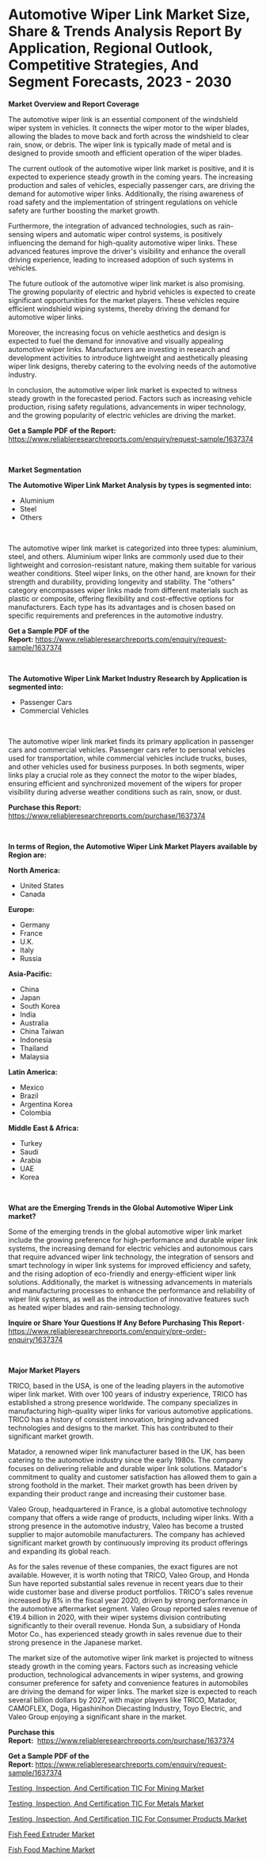 <p><h1>Automotive Wiper Link Market Size, Share & Trends Analysis Report By Application, Regional Outlook, Competitive Strategies, And Segment Forecasts, 2023 - 2030</h1></p><p><strong>Market Overview and Report Coverage</strong></p>
<p><p>The automotive wiper link is an essential component of the windshield wiper system in vehicles. It connects the wiper motor to the wiper blades, allowing the blades to move back and forth across the windshield to clear rain, snow, or debris. The wiper link is typically made of metal and is designed to provide smooth and efficient operation of the wiper blades.</p><p>The current outlook of the automotive wiper link market is positive, and it is expected to experience steady growth in the coming years. The increasing production and sales of vehicles, especially passenger cars, are driving the demand for automotive wiper links. Additionally, the rising awareness of road safety and the implementation of stringent regulations on vehicle safety are further boosting the market growth.</p><p>Furthermore, the integration of advanced technologies, such as rain-sensing wipers and automatic wiper control systems, is positively influencing the demand for high-quality automotive wiper links. These advanced features improve the driver's visibility and enhance the overall driving experience, leading to increased adoption of such systems in vehicles.</p><p>The future outlook of the automotive wiper link market is also promising. The growing popularity of electric and hybrid vehicles is expected to create significant opportunities for the market players. These vehicles require efficient windshield wiping systems, thereby driving the demand for automotive wiper links.</p><p>Moreover, the increasing focus on vehicle aesthetics and design is expected to fuel the demand for innovative and visually appealing automotive wiper links. Manufacturers are investing in research and development activities to introduce lightweight and aesthetically pleasing wiper link designs, thereby catering to the evolving needs of the automotive industry.</p><p>In conclusion, the automotive wiper link market is expected to witness steady growth in the forecasted period. Factors such as increasing vehicle production, rising safety regulations, advancements in wiper technology, and the growing popularity of electric vehicles are driving the market.</p></p>
<p><strong>Get a Sample PDF of the Report:</strong> <a href="https://www.reliableresearchreports.com/enquiry/request-sample/1637374">https://www.reliableresearchreports.com/enquiry/request-sample/1637374</a></p>
<p>&nbsp;</p>
<p><strong>Market Segmentation</strong></p>
<p><strong>The Automotive Wiper Link Market Analysis by types is segmented into:</strong></p>
<p><ul><li>Aluminium</li><li>Steel</li><li>Others</li></ul></p>
<p>&nbsp;</p>
<p><p>The automotive wiper link market is categorized into three types: aluminium, steel, and others. Aluminium wiper links are commonly used due to their lightweight and corrosion-resistant nature, making them suitable for various weather conditions. Steel wiper links, on the other hand, are known for their strength and durability, providing longevity and stability. The "others" category encompasses wiper links made from different materials such as plastic or composite, offering flexibility and cost-effective options for manufacturers. Each type has its advantages and is chosen based on specific requirements and preferences in the automotive industry.</p></p>
<p><strong>Get a Sample PDF of the Report:</strong>&nbsp;<a href="https://www.reliableresearchreports.com/enquiry/request-sample/1637374">https://www.reliableresearchreports.com/enquiry/request-sample/1637374</a></p>
<p>&nbsp;</p>
<p><strong>The Automotive Wiper Link Market Industry Research by Application is segmented into:</strong></p>
<p><ul><li>Passenger Cars</li><li>Commercial Vehicles</li></ul></p>
<p>&nbsp;</p>
<p><p>The automotive wiper link market finds its primary application in passenger cars and commercial vehicles. Passenger cars refer to personal vehicles used for transportation, while commercial vehicles include trucks, buses, and other vehicles used for business purposes. In both segments, wiper links play a crucial role as they connect the motor to the wiper blades, ensuring efficient and synchronized movement of the wipers for proper visibility during adverse weather conditions such as rain, snow, or dust.</p></p>
<p><strong>Purchase this Report:</strong>&nbsp; <a href="https://www.reliableresearchreports.com/purchase/1637374">https://www.reliableresearchreports.com/purchase/1637374</a></p>
<p>&nbsp;</p>
<p><strong>In terms of Region, the Automotive Wiper Link Market Players available by Region are:</strong></p>
<p>
    <p> <strong> North America: </strong>
        <ul>
            <li>United States</li>
            <li>Canada</li>
        </ul>
        </p> 
    <p> <strong> Europe: </strong>
        <ul>
            <li>Germany</li>
            <li>France</li>
            <li>U.K.</li>
            <li>Italy</li>
            <li>Russia</li>
        </ul>
        </p> 
    <p> <strong> Asia-Pacific: </strong>
        <ul>
            <li>China</li>
            <li>Japan</li>
            <li>South Korea</li>
            <li>India</li>
            <li>Australia</li>
            <li>China Taiwan</li>
            <li>Indonesia</li>
            <li>Thailand</li>
            <li>Malaysia</li>
        </ul>
        </p> 
    <p> <strong> Latin America: </strong>
        <ul>
            <li>Mexico</li>
            <li>Brazil</li>
            <li>Argentina Korea</li>
            <li>Colombia</li>
        </ul>
        </p> 
    <p> <strong> Middle East & Africa: </strong>
        <ul>
            <li>Turkey</li>
            <li>Saudi</li>
            <li>Arabia</li>
            <li>UAE</li>
            <li>Korea</li>
        </ul>
    </p>
    </p>
<p>&nbsp;</p>
<p><strong>What are the Emerging Trends in the Global Automotive Wiper Link market?</strong></p>
<p><p>Some of the emerging trends in the global automotive wiper link market include the growing preference for high-performance and durable wiper link systems, the increasing demand for electric vehicles and autonomous cars that require advanced wiper link technology, the integration of sensors and smart technology in wiper link systems for improved efficiency and safety, and the rising adoption of eco-friendly and energy-efficient wiper link solutions. Additionally, the market is witnessing advancements in materials and manufacturing processes to enhance the performance and reliability of wiper link systems, as well as the introduction of innovative features such as heated wiper blades and rain-sensing technology.</p></p>
<p><strong>Inquire or Share Your Questions If Any Before Purchasing This Report</strong>- <a href="https://www.reliableresearchreports.com/enquiry/pre-order-enquiry/1637374">https://www.reliableresearchreports.com/enquiry/pre-order-enquiry/1637374</a></p>
<p>&nbsp;</p>
<p><strong>Major Market Players</strong></p>
<p><p>TRICO, based in the USA, is one of the leading players in the automotive wiper link market. With over 100 years of industry experience, TRICO has established a strong presence worldwide. The company specializes in manufacturing high-quality wiper links for various automotive applications. TRICO has a history of consistent innovation, bringing advanced technologies and designs to the market. This has contributed to their significant market growth.</p><p>Matador, a renowned wiper link manufacturer based in the UK, has been catering to the automotive industry since the early 1980s. The company focuses on delivering reliable and durable wiper link solutions. Matador's commitment to quality and customer satisfaction has allowed them to gain a strong foothold in the market. Their market growth has been driven by expanding their product range and increasing their customer base.</p><p>Valeo Group, headquartered in France, is a global automotive technology company that offers a wide range of products, including wiper links. With a strong presence in the automotive industry, Valeo has become a trusted supplier to major automobile manufacturers. The company has achieved significant market growth by continuously improving its product offerings and expanding its global reach.</p><p>As for the sales revenue of these companies, the exact figures are not available. However, it is worth noting that TRICO, Valeo Group, and Honda Sun have reported substantial sales revenue in recent years due to their wide customer base and diverse product portfolios. TRICO's sales revenue increased by 8% in the fiscal year 2020, driven by strong performance in the automotive aftermarket segment. Valeo Group reported sales revenue of €19.4 billion in 2020, with their wiper systems division contributing significantly to their overall revenue. Honda Sun, a subsidiary of Honda Motor Co., has experienced steady growth in sales revenue due to their strong presence in the Japanese market.</p><p>The market size of the automotive wiper link market is projected to witness steady growth in the coming years. Factors such as increasing vehicle production, technological advancements in wiper systems, and growing consumer preference for safety and convenience features in automobiles are driving the demand for wiper links. The market size is expected to reach several billion dollars by 2027, with major players like TRICO, Matador, CAMOFLEX, Doga, Higashinihon Diecasting Industry, Toyo Electric, and Valeo Group enjoying a significant share in the market.</p></p>
<p><strong>Purchase this Report:</strong>&nbsp;&nbsp;<a href="https://www.reliableresearchreports.com/purchase/1637374">https://www.reliableresearchreports.com/purchase/1637374</a></p>
<p></p>
<p><strong>Get a Sample PDF of the Report:</strong>&nbsp;<a href="https://www.reliableresearchreports.com/enquiry/request-sample/1637374">https://www.reliableresearchreports.com/enquiry/request-sample/1637374</a></p>
<p><p><a href="https://www.linkedin.com/pulse/testing-inspection-certification-tic-mining-1c/">Testing, Inspection, And Certification TIC For Mining Market</a></p><p><a href="https://www.linkedin.com/pulse/testing-inspection-certification-tic-metals-1c/">Testing, Inspection, And Certification TIC For Metals Market</a></p><p><a href="https://www.linkedin.com/pulse/testing-inspection-certification-tic-consumer-1c/">Testing, Inspection, And Certification TIC For Consumer Products Market</a></p><p><a href="https://medium.com/@judithhoffman05/fish-feed-extruder-market-size-growth-forecast-2023-2030-077ef4f7396a">Fish Feed Extruder Market</a></p><p><a href="https://medium.com/@angelaarnold1941/fish-food-machine-market-size-growth-forecast-2023-2030-6720cad3c018">Fish Food Machine Market</a></p></p>